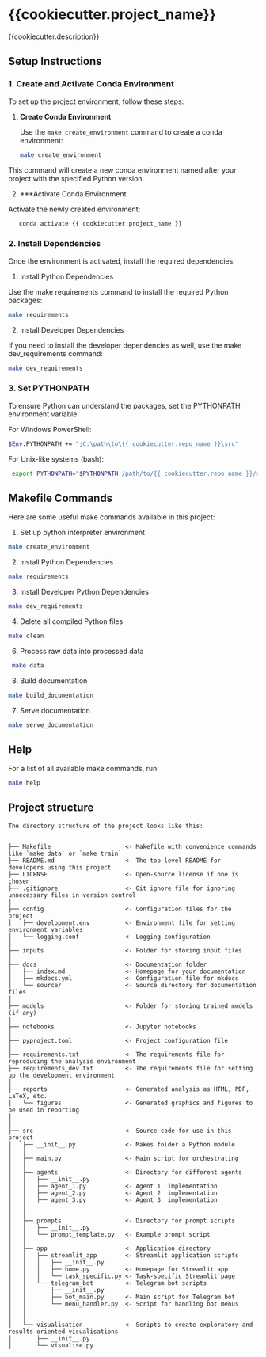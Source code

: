 # {{cookiecutter.project_name}}

{{cookiecutter.description}}

## Setup Instructions

### 1. Create and Activate Conda Environment

To set up the project environment, follow these steps:

1. **Create Conda Environment**

   Use the `make create_environment` command to create a conda environment:

   ```sh
   make create_environment
   ```

This command will create a new conda environment named after your project with the specified Python version.

2. \*\*\*Activate Conda Environment

Activate the newly created environment:

```sh
   conda activate {{ cookiecutter.project_name }}
```

### 2. Install Dependencies

Once the environment is activated, install the required dependencies:

1. Install Python Dependencies

Use the make requirements command to install the required Python packages:

```sh
make requirements
```

2. Install Developer Dependencies

If you need to install the developer dependencies as well, use the make dev_requirements command:

```sh
make dev_requirements
```

### 3. Set PYTHONPATH

To ensure Python can understand the packages, set the PYTHONPATH environment variable:

For Windows PowerShell:

```sh
$Env:PYTHONPATH += ";C:\path\to\{{ cookiecutter.repo_name }}\src"
```

For Unix-like systems (bash):

```sh
 export PYTHONPATH="$PYTHONPATH:/path/to/{{ cookiecutter.repo_name }}/src"
```

## Makefile Commands

Here are some useful make commands available in this project:

1. Set up python interpreter environment

```sh
make create_environment
```

2. Install Python Dependencies

```sh
make requirements
```

3. Install Developer Python Dependencies

```sh
make dev_requirements
```

4. Delete all compiled Python files

```sh
make clean
```

6. Process raw data into processed data

```sh
 make data
```

8. Build documentation

```sh
make build_documentation
```

7. Serve documentation

```sh
make serve_documentation
```

## Help

For a list of all available make commands, run:

```sh
make help
```

## Project structure

```
The directory structure of the project looks like this:


├── Makefile                     <- Makefile with convenience commands like `make data` or `make train`
├── README.md                    <- The top-level README for developers using this project
├── LICENSE                      <- Open-source license if one is chosen
├── .gitignore                   <- Git ignore file for ignoring unnecessary files in version control
│
├── config                       <- Configuration files for the project
│   ├── development.env          <- Environment file for setting environment variables
│   └── logging.conf             <- Logging configuration
│
├── inputs                       <- Folder for storing input files
│
├── docs                         <- Documentation folder
│   ├── index.md                 <- Homepage for your documentation
│   ├── mkdocs.yml               <- Configuration file for mkdocs
│   └── source/                  <- Source directory for documentation files
│
├── models                       <- Folder for storing trained models (if any)
│
├── notebooks                    <- Jupyter notebooks
│
├── pyproject.toml               <- Project configuration file
│
├── requirements.txt             <- The requirements file for reproducing the analysis environment
├── requirements_dev.txt         <- The requirements file for setting up the development environment
│
├── reports                      <- Generated analysis as HTML, PDF, LaTeX, etc.
│   └── figures                  <- Generated graphics and figures to be used in reporting
│
│
├── src                          <- Source code for use in this project
│   ├── __init__.py              <- Makes folder a Python module
│   │
│   ├── main.py                  <- Main script for orchestrating
│   │
│   ├── agents                   <- Directory for different agents
│   │   ├── __init__.py
│   │   ├── agent_1.py           <- Agent 1  implementation
│   │   ├── agent_2.py           <- Agent 2  implementation
│   │   ├── agent_3.py           <- Agent 3  implementation
│   │
│   │
│   ├── prompts                  <- Directory for prompt scripts
│   │   ├── __init__.py
│   │   └── prompt_template.py   <- Example prompt script
│   │
│   ├── app                      <- Application directory
│   │   ├── streamlit_app        <- Streamlit application scripts
│   │   │   ├── __init__.py
│   │   │   ├── home.py          <- Homepage for Streamlit app
│   │   │   └── task_specific.py <- Task-specific Streamlit page
│   │   └── telegram_bot         <- Telegram bot scripts
│   │       ├── __init__.py
│   │       ├── bot_main.py      <- Main script for Telegram bot
│   │       └── menu_handler.py  <- Script for handling bot menus
│   │
│   │
│   └── visualisation            <- Scripts to create exploratory and results oriented visualisations
│       ├── __init__.py
│       └── visualise.py


```
